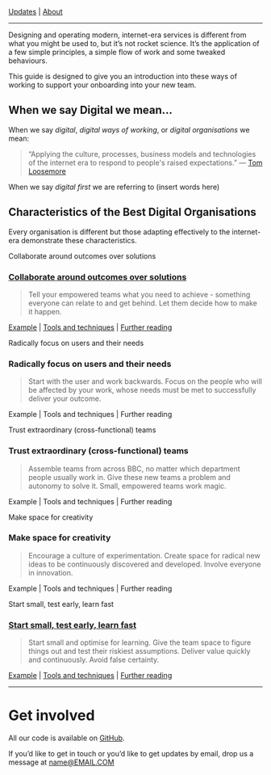 [Updates](/updates/index.html) | [About](/about.html)

----

Designing and operating modern, internet-era services is different from what you might be used to, but it’s not rocket science. It’s the application of a few simple principles, a simple flow of work and some tweaked behaviours. 

This guide is designed to give you an introduction into these ways of working to support your onboarding into your new team.

## When we say Digital we mean…

When we say _digital_, _digital ways of working_, or _digital organisations_ we mean:

> “Applying the culture, processes, business models and technologies of the internet era to respond to people's raised expectations.”
— [Tom Loosemore](https://twitter.com/tomskitomski/status/880099461132845056?s=61&t=coARUPj3Xs-J_RGrJtF8rA)

When we say _digital first_ we are referring to (insert words here)

## Characteristics of the Best Digital Organisations

Every organisation is different but those adapting effectively to the internet-era demonstrate these characteristics.

<div class="purple">
    Collaborate around outcomes over solutions
</div>

### [Collaborate around outcomes over solutions](/outcomes-over-solutions.html)

> Tell your empowered teams what you need to achieve -  something everyone can relate to and get behind. Let them decide how to make it happen.

[Example](/outcomes-over-solutions.html#example) | [Tools and techniques](outcomes-over-solutions.html#tool-techniques) | [Further reading](outcomes-over-solutions.html#further-reading)

<div class="pink">
    Radically focus on users and their needs
</div>


### Radically focus on users and their needs

> Start with the user and work backwards.  Focus on the people who will be affected by your work, whose needs must be met to successfully deliver your outcome.

Example | Tools and techniques | Further reading

<div class="orange">
   Trust extraordinary (cross-functional) teams
</div>

### Trust extraordinary (cross-functional) teams

> Assemble teams from across BBC, no matter which department people usually work in. Give these new teams a problem and autonomy to solve it. Small, empowered teams work magic.

Example | Tools and techniques | Further reading


<div class="blue">
   Make space for creativity
</div>

### Make space for creativity

> Encourage a culture of experimentation. Create space for radical new ideas to be continuously discovered and developed. Involve everyone in innovation.

Example | Tools and techniques | Further reading

<div class="yellow">
    Start small, test early, learn fast
</div>


### [Start small, test early, learn fast](/start-small.html)

> Start small and optimise for learning.  Give the team space to figure things out and test their riskiest assumptions. Deliver value quickly and continuously. Avoid false certainty.

[Example](/start-small.html#example-starting-small-and-spreading-fast-at-the-co-op) | [Tools and techniques](start-small.html#tools-and-techniques) | [Further reading](start-small.html#further-reading)


----
# Get involved

All our code is available on [GitHub](https://github.com/itsallgonewrong/itsallgonewrong.github.io/).

If you’d like to get in touch or you’d like to get updates by email, drop us a message at name@EMAIL.COM
